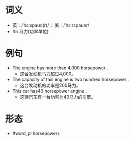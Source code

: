 # 词义
- 英：/ˈhɔːspaʊə(r)/； 美：/ˈhɔːrspaʊər/
- #n 马力(功率单位)
# 例句
- The engine has more than 4,000 horsepower .
	- 这台发动机马力超过4,000。
- The capacity of this engine is two hundred horsepower .
	- 这台发动机的功率是200马力。
- This car has40 horsepower engine .
	- 这辆汽车有一台功率为40马力的引擎。
# 形态
- #word_pl horsepowers

